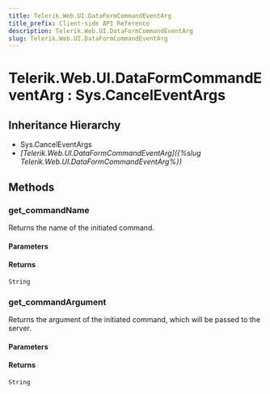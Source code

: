 ```yaml
---
title: Telerik.Web.UI.DataFormCommandEventArg
title_prefix: Client-side API Reference
description: Telerik.Web.UI.DataFormCommandEventArg
slug: Telerik.Web.UI.DataFormCommandEventArg
---
```


# Telerik.Web.UI.DataFormCommandEventArg : Sys.CancelEventArgs 

## Inheritance Hierarchy

* Sys.CancelEventArgs
* *[Telerik.Web.UI.DataFormCommandEventArg]({%slug Telerik.Web.UI.DataFormCommandEventArg%})*


## Methods

###  get_commandName

Returns the name of the initiated command.

#### Parameters

#### Returns

`String` 

### get_commandArgument

Returns the argument of the initiated command, which will be passed to the server.

#### Parameters

#### Returns

`String` 


